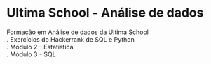 # Ultima School - Análise de dados
Formação em Análise de dados da Ultima School <br>
. Exercícios do Hackerrank de SQL e Python <br>
. Módulo 2 - Estatística <br>
. Módulo 3 - SQL
